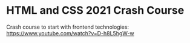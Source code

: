 # HTML and CSS 2021 Crash Course

Crash course to start with frontend technologies: https://www.youtube.com/watch?v=D-h8L5hgW-w
